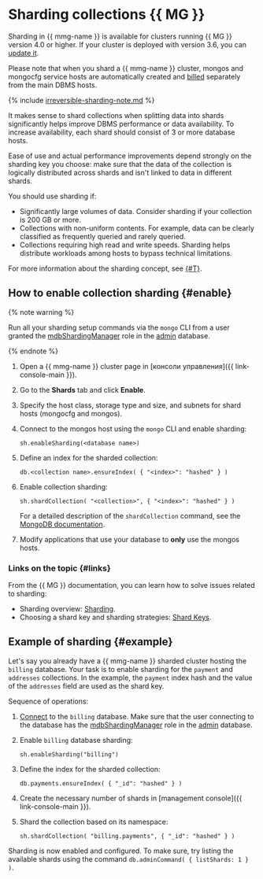 # Sharding collections {{ MG }}

Sharding in {{ mmg-name }} is available for clusters running {{ MG }} version 4.0 or higher. If your cluster is deployed with version 3.6, you can [update it](../operations/cluster-version-update.md).

Please note that when you shard a {{ mmg-name }} cluster, mongos and mongocfg service hosts are automatically created and [billed](../pricing.md) separately from the main DBMS hosts.

{% include [irreversible-sharding-note.md](../../_includes/mdb/irreversible-sharding-note.md) %}

It makes sense to shard collections when splitting data into shards significantly helps improve DBMS performance or data availability. To increase availability, each shard should consist of 3 or more database hosts.

Ease of use and actual performance improvements depend strongly on the sharding key you choose: make sure that the data of the collection is logically distributed across shards and isn't linked to data in different shards.

You should use sharding if:

* Significantly large volumes of data. Consider sharding if your collection is 200 GB or more.
* Collections with non-uniform contents. For example, data can be clearly classified as frequently queried and rarely queried.
* Collections requiring high read and write speeds. Sharding helps distribute workloads among hosts to bypass technical limitations.

For more information about the sharding concept, see [{#T}](../concepts/sharding.md).

## How to enable collection sharding {#enable}

{% note warning %}

Run all your sharding setup commands via the `mongo` CLI from a user granted the [mdbShardingManager](../concepts/users-and-roles.md#mdbShardingManager) role in the [admin](https://docs.mongodb.com/manual/reference/glossary/#term-admin-database) database.

{% endnote %}

1. Open a {{ mmg-name }} cluster page in [консоли управления]({{ link-console-main }}).

1. Go to the **Shards** tab and click **Enable**.

1. Specify the host class, storage type and size, and subnets for shard hosts (mongocfg and mongos).

1. Connect to the mongos host using the `mongo` CLI and enable sharding:

   ```
   sh.enableSharding(<database name>)
   ```

1. Define an index for the sharded collection:

   ```
   db.<collection name>.ensureIndex( { "<index>": "hashed" } )
   ```

1. Enable collection sharding:

   ```
   sh.shardCollection( "<collection>", { "<index>": "hashed" } )
   ```

   For a detailed description of the `shardCollection`  command, see the [MongoDB documentation](https://docs.mongodb.com/manual/reference/method/sh.shardCollection/#definition).

1. Modify applications that use your database to **only** use the mongos hosts.

### Links on the topic {#links}

From the {{ MG }} documentation, you can learn how to solve issues related to sharding:

* Sharding overview: [Sharding](https://docs.mongodb.com/manual/sharding/index.html).
* Choosing a shard key and sharding strategies: [Shard Keys](https://docs.mongodb.com/manual/core/sharding-shard-key/).

## Example of sharding {#example}

Let's say you already have a {{ mmg-name }} sharded cluster hosting the `billing` database. Your task is to enable sharding for the `payment` and `addresses` collections. In the example, the `payment` index hash and the value of the `addresses` field are used as the shard key.

Sequence of operations:

1. [Connect](../operations/connect.md) to the `billing` database. Make sure that the user connecting to the database has the [mdbShardingManager](../concepts/users-and-roles.md#mdbShardingManager) role in the [admin](https://docs.mongodb.com/manual/reference/glossary/#term-admin-database) database.

1. Enable `billing` database sharding:

   ```
   sh.enableSharding("billing")
   ```

1. Define the index for the sharded collection:

   ```
   db.payments.ensureIndex( { "_id": "hashed" } )
   ```

1. Create the necessary number of shards in [management console]({{ link-console-main }}).

1. Shard the collection based on its namespace:

   ```
   sh.shardCollection( "billing.payments", { "_id": "hashed" } )
   ```

Sharding is now enabled and configured. To make sure, try listing the available shards using the command `db.adminCommand( { listShards: 1 } )`.

